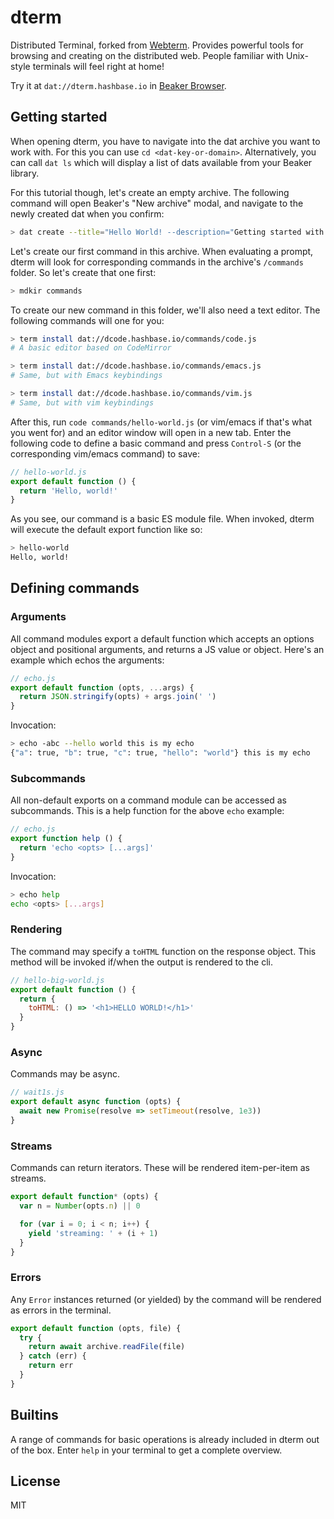 # dterm

Distributed Terminal, forked from [Webterm](https://github.com/pfrazee/webterm). Provides powerful tools for browsing and creating on the distributed web. People familiar with Unix-style terminals will feel right at home!

Try it at `dat://dterm.hashbase.io` in [Beaker Browser](https://beakerbrowser.com).


## Getting started

When opening dterm, you have to navigate into the dat archive you want to work with. For this you can use `cd <dat-key-or-domain>`. Alternatively, you can call `dat ls` which will display a list of dats available from your Beaker library.

For this tutorial though, let's create an empty archive. The following command will open Beaker's "New archive" modal, and navigate to the newly created dat when you confirm:

```bash
> dat create --title="Hello World! --description="Getting started with dterm"
```

Let's create our first command in this archive. When evaluating a prompt, dterm will look for corresponding commands in the archive's `/commands` folder. So let's create that one first:

```bash
> mdkir commands
```

To create our new command in this folder, we'll also need a text editor. The following commands will one for you:

```bash
> term install dat://dcode.hashbase.io/commands/code.js
# A basic editor based on CodeMirror

> term install dat://dcode.hashbase.io/commands/emacs.js
# Same, but with Emacs keybindings

> term install dat://dcode.hashbase.io/commands/vim.js
# Same, but with vim keybindings
```

After this, run `code commands/hello-world.js` (or vim/emacs if that's what you went for) and an editor window will open in a new tab. Enter the following code to define a basic command and press `Control-S` (or the corresponding vim/emacs command) to save:

```js
// hello-world.js
export default function () {
  return 'Hello, world!'
}
```

As you see, our command is a basic ES module file. When invoked, dterm will execute the default export function like so:

```bash
> hello-world
Hello, world!
```

## Defining commands

### Arguments

All command modules export a default function which accepts an options object and positional arguments, and returns a JS value or object. Here's an example which echos the arguments:

```js
// echo.js
export default function (opts, ...args) {
  return JSON.stringify(opts) + args.join(' ')
}
```

Invocation:

```bash
> echo -abc --hello world this is my echo
{"a": true, "b": true, "c": true, "hello": "world"} this is my echo
```

### Subcommands

All non-default exports on a command module can be accessed as subcommands. This is a help function for the above `echo` example:

```js
// echo.js
export function help () {
  return 'echo <opts> [...args]'
}
```

Invocation:

```bash
> echo help
echo <opts> [...args]
```

### Rendering

The command may specify a `toHTML` function on the response object. This method will be invoked if/when the output is rendered to the cli.

```js
// hello-big-world.js
export default function () {
  return {
    toHTML: () => '<h1>HELLO WORLD!</h1>'
  }
}
```

### Async

Commands may be async.

```js
// wait1s.js
export default async function (opts) {
  await new Promise(resolve => setTimeout(resolve, 1e3))
}
```

### Streams

Commands can return iterators. These will be rendered item-per-item as streams.

```js
export default function* (opts) {
  var n = Number(opts.n) || 0

  for (var i = 0; i < n; i++) {
    yield 'streaming: ' + (i + 1)
  }
}
```

### Errors

Any `Error` instances returned (or yielded) by the command will be rendered as errors in the terminal.

```js
export default function (opts, file) {
  try {
    return await archive.readFile(file)
  } catch (err) {
    return err
  }
}
```

## Builtins

A range of commands for basic operations is already included in dterm out of the box. Enter `help` in your terminal to get a complete overview.

## License

MIT